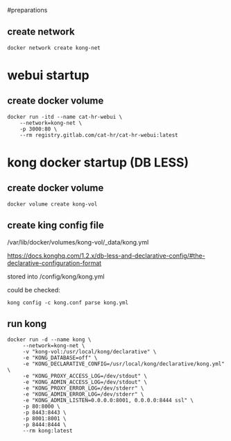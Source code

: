 #preparations
## create network
    docker network create kong-net

# webui startup
## create docker volume
    docker run -itd --name cat-hr-webui \
        --network=kong-net \
        -p 3000:80 \
        --rm registry.gitlab.com/cat-hr/cat-hr-webui:latest

# kong docker startup (DB LESS)
## create docker volume
    docker volume create kong-vol
## create king config file
/var/lib/docker/volumes/kong-vol/_data/kong.yml

https://docs.konghq.com/1.2.x/db-less-and-declarative-config/#the-declarative-configuration-format

stored into /config/kong/kong.yml

could be checked:
    
    kong config -c kong.conf parse kong.yml
    
## run kong    
    docker run -d --name kong \
         --network=kong-net \
         -v "kong-vol:/usr/local/kong/declarative" \
         -e "KONG_DATABASE=off" \
         -e "KONG_DECLARATIVE_CONFIG=/usr/local/kong/declarative/kong.yml" \
         -e "KONG_PROXY_ACCESS_LOG=/dev/stdout" \
         -e "KONG_ADMIN_ACCESS_LOG=/dev/stdout" \
         -e "KONG_PROXY_ERROR_LOG=/dev/stderr" \
         -e "KONG_ADMIN_ERROR_LOG=/dev/stderr" \
         -e "KONG_ADMIN_LISTEN=0.0.0.0:8001, 0.0.0.0:8444 ssl" \
         -p 80:8000 \
         -p 8443:8443 \
         -p 8001:8001 \
         -p 8444:8444 \
         --rm kong:latest